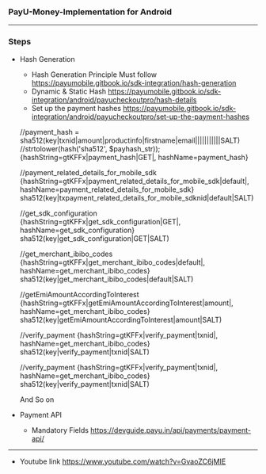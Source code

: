 
### PayU-Money-Implementation for Android
----------
### Steps
- Hash Generation
  - Hash Generation Principle Must follow https://payumobile.gitbook.io/sdk-integration/hash-generation
  - Dynamic & Static Hash https://payumobile.gitbook.io/sdk-integration/android/payucheckoutpro/hash-details
  - Set up the payment hashes https://payumobile.gitbook.io/sdk-integration/android/payucheckoutpro/set-up-the-payment-hashes
  
    
  //payment_hash = sha512(key|txnid|amount|productinfo|firstname|email|||||||||||SALT)
  //strtolower(hash('sha512', $payhash_str));
  {hashString=gtKFFx|payment_hash|GET|, hashName=payment_hash}
  
  //payment_related_details_for_mobile_sdk
  {hashString=gtKFFx|payment_related_details_for_mobile_sdk|default|, hashName=payment_related_details_for_mobile_sdk}
  sha512(key|txpayment_related_details_for_mobile_sdknid|default|SALT)

  //get_sdk_configuration
  {hashString=gtKFFx|get_sdk_configuration|GET|, hashName=get_sdk_configuration}
  sha512(key|get_sdk_configuration|GET|SALT)
  
  //get_merchant_ibibo_codes
  {hashString=gtKFFx|get_merchant_ibibo_codes|default|, hashName=get_merchant_ibibo_codes}
  sha512(key|get_merchant_ibibo_codes|default|SALT)

  //getEmiAmountAccordingToInterest
  {hashString=gtKFFx|getEmiAmountAccordingToInterest|amount|, hashName=get_merchant_ibibo_codes}
  sha512(key|getEmiAmountAccordingToInterest|amount|SALT)

  //verify_payment
  {hashString=gtKFFx|verify_payment|txnid|, hashName=get_merchant_ibibo_codes}
  sha512(key|verify_payment|txnid|SALT)

  //verify_payment
  {hashString=gtKFFx|verify_payment|txnid|, hashName=get_merchant_ibibo_codes}
  sha512(key|verify_payment|txnid|SALT)


  And So on

  
  
- Payment API 
  - Mandatory Fields https://devguide.payu.in/api/payments/payment-api/
---------
- Youtube link https://www.youtube.com/watch?v=GvaoZC6jMIE

